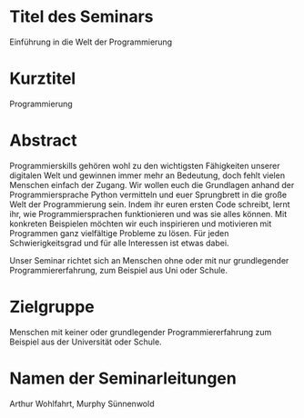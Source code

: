 # Titel des Seminars
Einführung in die Welt der Programmierung
# Kurztitel
Programmierung
# Abstract
Programmierskills gehören wohl zu den wichtigsten Fähigkeiten unserer digitalen Welt und gewinnen immer mehr an Bedeutung, doch fehlt vielen Menschen einfach der Zugang. Wir wollen euch die Grundlagen anhand der Programmiersprache Python vermitteln und euer Sprungbrett in die große Welt der Programmierung sein. Indem ihr euren ersten Code schreibt, lernt ihr, wie Programmiersprachen funktionieren und was sie alles können. Mit konkreten Beispielen möchten wir euch inspirieren und motivieren mit Programmen ganz vielfältige Probleme zu lösen. Für jeden Schwierigkeitsgrad und für alle Interessen ist etwas dabei. 

Unser Seminar richtet sich an Menschen ohne oder mit nur grundlegender Programmiererfahrung, zum Beispiel aus Uni oder Schule.
# Zielgruppe
Menschen mit keiner oder grundlegender Programmiererfahrung zum Beispiel aus der Universität oder Schule. 
# Namen der Seminarleitungen
Arthur Wohlfahrt, Murphy Sünnenwold